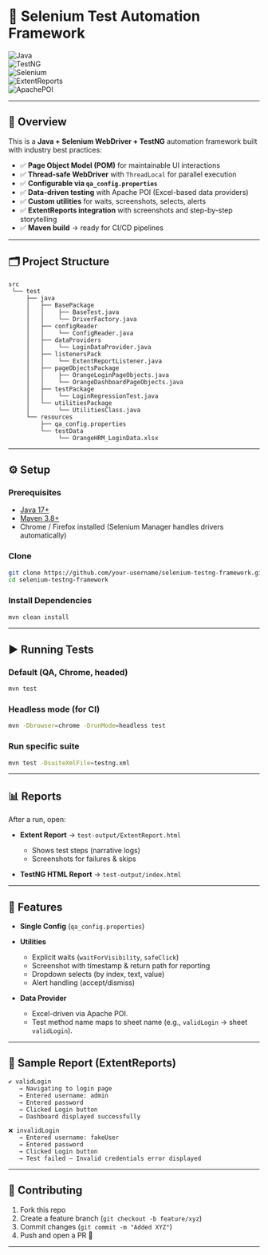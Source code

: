 # 🚀 Selenium Test Automation Framework

![Java](https://img.shields.io/badge/Java-17-orange)  
![TestNG](https://img.shields.io/badge/TestNG-7.x-brightgreen)  
![Selenium](https://img.shields.io/badge/Selenium-4.x-green)  
![ExtentReports](https://img.shields.io/badge/ExtentReports-5.x-blue)  
![ApachePOI](https://img.shields.io/badge/Apache--POI-Excel-yellow)

---

## 📖 Overview
This is a **Java + Selenium WebDriver + TestNG** automation framework built with industry best practices:

- ✅ **Page Object Model (POM)** for maintainable UI interactions  
- ✅ **Thread-safe WebDriver** with `ThreadLocal` for parallel execution  
- ✅ **Configurable via `qa_config.properties`**  
- ✅ **Data-driven testing** with Apache POI (Excel-based data providers)  
- ✅ **Custom utilities** for waits, screenshots, selects, alerts  
- ✅ **ExtentReports integration** with screenshots and step-by-step storytelling  
- ✅ **Maven build** → ready for CI/CD pipelines

---

## 🗂 Project Structure

```
src
 └── test
     ├── java
     │   ├── BasePackage
     │   │    ├── BaseTest.java
     │   │    └── DriverFactory.java
     │   ├── configReader
     │   │    └── ConfigReader.java
     │   ├── dataProviders
     │   │    └── LoginDataProvider.java
     │   ├── listenersPack
     │   │    └── ExtentReportListener.java
     │   ├── pageObjectsPackage
     │   │    ├── OrangeLoginPageObjects.java
     │   │    └── OrangeDashboardPageObjects.java
     │   ├── testPackage
     │   │    └── LoginRegressionTest.java
     │   └── utilitiesPackage
     │        └── UtilitiesClass.java
     └── resources
         ├── qa_config.properties
         └── testData
              └── OrangeHRM_LoginData.xlsx
```

---

## ⚙️ Setup

### Prerequisites
- [Java 17+](https://adoptium.net/)  
- [Maven 3.8+](https://maven.apache.org/)  
- Chrome / Firefox installed (Selenium Manager handles drivers automatically)

### Clone
```bash
git clone https://github.com/your-username/selenium-testng-framework.git
cd selenium-testng-framework
```

### Install Dependencies
```bash
mvn clean install
```

---

## ▶️ Running Tests

### Default (QA, Chrome, headed)
```bash
mvn test
```

### Headless mode (for CI)
```bash
mvn -Dbrowser=chrome -DrunMode=headless test
```

### Run specific suite
```bash
mvn test -DsuiteXmlFile=testng.xml
```

---

## 📊 Reports

After a run, open:

- **Extent Report** → `test-output/ExtentReport.html`  
  - Shows test steps (narrative logs)  
  - Screenshots for failures & skips  

- **TestNG HTML Report** → `test-output/index.html`

---

## 🧩 Features

- **Single Config** (`qa_config.properties`)  
- **Utilities**
  - Explicit waits (`waitForVisibility`, `safeClick`)  
  - Screenshot with timestamp & return path for reporting  
  - Dropdown selects (by index, text, value)  
  - Alert handling (accept/dismiss)

- **Data Provider**
  - Excel-driven via Apache POI.  
  - Test method name maps to sheet name (e.g., `validLogin` → sheet `validLogin`).

---

## 📸 Sample Report (ExtentReports)

```
✔️ validLogin
   → Navigating to login page
   → Entered username: admin
   → Entered password
   → Clicked Login button
   → Dashboard displayed successfully

❌ invalidLogin
   → Entered username: fakeUser
   → Entered password
   → Clicked Login button
   → Test failed – Invalid credentials error displayed
```

---

## 🤝 Contributing
1. Fork this repo  
2. Create a feature branch (`git checkout -b feature/xyz`)  
3. Commit changes (`git commit -m "Added XYZ"`)  
4. Push and open a PR 🎉

---